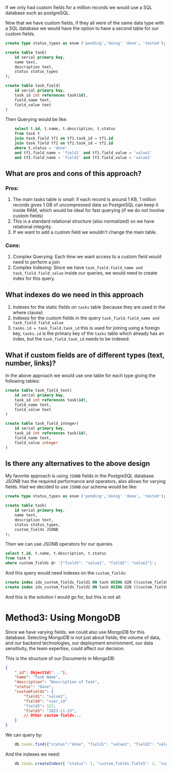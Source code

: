 If we only had custom fields for a million records we would use a SQL database such as postgreSQL.

Now that we have custom fields, if they all were of the same data type with a SQL database we would have the option to have a second table for our custom fields.

```sql
create type status_types as enum ('pending','doing' 'done', 'tested');

create table task(
    id serial primary key,
    name text, 
    description text, 
    status status_types
);

create table task_field(
    id serial primary key, 
    task_id int references task(id),
    field_name text, 
    field_value text
)
```

Then Querying would be like:

```sql
    select t.id, t.name, t.description, t.status
    from task t 
    join task_field tf1 on tf1.task_id = tf1.id
    join task_field tf2 on tf2.task_id = tf2.id
    where t.status = 'done' 
    and tf1.field_name = 'field1' and tf1.field_value = 'value1'
    and tf2.field_name = 'field2' and tf2.field_value = 'value2'
```

## What are pros and cons of this approach?
### Pros:
1. The main tasks table is small:
if each record is around 1 KB, 1 million records gives 1 GB of uncompressed data so PostgreSQL can keep it inside RAM, which would be ideal for fast querying (if we do not involve custom fields)
2. This is a standard relational structure (also normalized) so we have relational integrity.
3. If we want to add a custom field we wouldn't change the main table.

### Cons:
1. Complex Querying: Each time we want access to a custom field would need to perform a join
2. Complex Indexing: Since we have `task_field.field_name and task_field.field_value` inside our queries, we would need to create index for this query. 

## What indexes do we need in this approach

1. Indexes for the static fields on `tasks` table (because they are used in the where clause)
2. Indexes for the custom fields in the query `task_field.field_name and task_field.field_value`
3. `tasks.id = task_field.task_id` this is used for joining using a foreign key, `tasks.id` is the primary key of the `tasks` table which already has an index, but the `task_field.task_id` needs to be indexed.


## What if custom fields are of different types (text, number, links)?
In the above approach we would use one table for each type giving the following tables:

```sql
create table task_field_text(
    id serial primary key, 
    task_id int references task(id),
    field_name text, 
    field_value text
)

create table task_field_integer(
    id serial primary key, 
    task_id int references task(id),
    field_name text, 
    field_value integer
)
```

## Is there any alternatives to the above design
My favorite approach is using `JSONB` fields in the PostgreSQL database. 
JSONB has the required performance and operators, also allows for varying fields.
Had we decided to use `JSONB` our schema would be like:


```sql
create type status_types as enum ('pending','doing' 'done', 'tested');

create table task(
    id serial primary key,
    name text, 
    description text, 
    status status_types,
    custom_fields JSONB
);
```

Then we can use JSONB operators for our queries.

```sql
select t.id, t.name, t.description, t.status
from task t 
where custom_fields @> '{"field1": "value1", "field2": "value2"}';
```
And this query would need indexes on the `custom_fields`:
```sql
create index idx_custom_fields_field1 ON task USING GIN ((custom_fields ->> 'field1'));
create index idx_custom_fields_field2 ON task USING GIN ((custom_fields ->> 'field2'));
```


And this is the solution I would go for, but this is not all.


# Method3: Using MongoDB
Since we have varying fields, we could also use MongoDB for this database.
Selecting MongoDB is not just about fields; the volume of data, and our backend technologies,
our deployment environment, our data sensitivity, the team expertise, could affect our decision.

This is the structure of our Documents in MongoDB:

```json
{
    "_id": ObjectId("..."),
    "name": "Task Name",
    "description": "Description of Task",
    "status": "Done",
    "customFields": {
        "field1": "value1",
        "field4": "user_id"
        "field2": 123,
        "field3": "2023-11-23",
        // Other custom fields...
    }
}
```

We can query by:
```js
    db.tasks.find({"status":"done", "field1": "value1", "field2": "value2"})
```

And the indexes we need:

```js
    db.tasks.createIndex({ "status": 1, "custom_fields.field1": 1, "custom_fields.field2": 1 })
```





